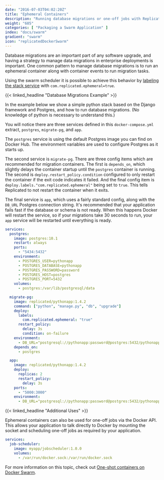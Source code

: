 ```yaml
---
date: "2016-07-03T04:02:20Z"
title: "Ephemeral Containers"
description: "Running database migrations or one-off jobs with Replicated and Docker Swarm."
weight: "605"
categories: [ "Packaging a Swarm Application" ]
index: "docs/swarm"
gradient: "swarm"
icon: "replicatedDockerSwarm"
---
```


Database migrations are an important part of any software upgrade, and having a strategy to manage data migrations in enterprise deployments is important. One common pattern to manage database migrations is to run an ephemeral container along with container events to run migration tasks.

Using the swarm scheduler it is possible to achieve this behavior by [labeling the stack service](https://docs.docker.com/compose/compose-file/#labels-1) with `com.replicated.ephemeral=true`.

{{< linked_headline "Database Migrations Example" >}}

In the example below we show a simple python stack based on the Django framework and Postgres, and how to run database migrations. (No knowledge of python is necessary to understand this.)

You will notice there are three services defined in this `docker-compose.yml` extract, `postgres`, `migrate-pg`, and `app`.

The `postgres` service is using the default Postgres image you can find on Docker Hub. The environment variables are used to configure Postgres as it starts up.

The second service is `migrate-pg`. There are three config items which are recommended for migration containers. The first is `depends_on`, which slightly delays the container startup until the `postgres` container is running. The second is `deploy.restart_policy.condition` configured to only restart the container if the exit code indicates it failed. And the final config item is `deploy.labels."com.replicated.ephemeral"` being set to `true`. This tells Replicated to not restart the container when it exits.

The final service is `app`, which uses a fairly standard config, along with the `DB_URL` Postgres connection string. It's recommended that your application fails fast if the database or schema is not ready. When this happens Docker will restart the service, so if your migrations take 30 seconds to run, your `app` service will be restarted until everything is ready.


```yaml
services:
  postgres:
    image: postgres:10.1
    restart: always
    ports:
      - "5434:5432"
    environment:
      - POSTGRES_USER=pythonapp
      - POSTGRES_DATABASE=pythonapp
      - POSTGRES_PASSWORD=password
      - POSTGRES_HOST=postgres
      - POSTGRES_PORT=5432
    volumes:
      - postgres:/var/lib/postgresql/data

  migrate-pg:
    image: replicated/pythonapp:1.4.2
    command: ["python", "manage.py", "db", "upgrade"]
    deploy:
      labels:
        com.replicated.ephemeral: "true"
      restart_policy:
        delay: 3s
        condition: on-failure
    environment:
      - DB_URL="postgresql://pythonapp:password@postgres:5432/pythonapp"
    depends_on:
      - postgres

  app:
    image: replicated/pythonapp:1.4.2
    deploy:
      replicas: 2
      restart_policy:
        delay: 3s
    ports:
      - "5000:3000"
    environment:
      - DB_URL="postgresql://pythonapp:password@postgres:5432/pythonapp"
```

{{< linked_headline "Additional Uses" >}}

Ephemeral containers can also be used for one-off jobs via the Docker API. This allows your application to talk directly to Docker by mounting the socket and scheduling one-off jobs as required by your application.

```yaml
services:
  job-scheduler:
    image: myapp/jobscheduler:1.0.0
    volumes:
      - /var/run/docker.sock:/var/run/docker.sock
```

For more information on this topic, check out [One-shot containers on Docker Swarm](https://blog.alexellis.io/containers-on-swarm/).